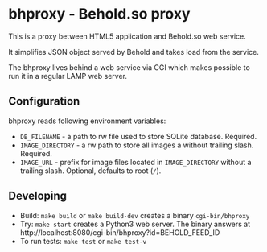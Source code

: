 # bhproxy - Behold.so proxy

This is a proxy between HTML5 application and Behold.so web service.

It simplifies JSON object served by Behold and takes load from the service.

The bhproxy lives behind a web service via CGI which makes possible to run it in a regular LAMP web server.

## Configuration

bhproxy reads following environment variables:

* `DB_FILENAME` - a path to rw file used to store SQLite database. Required.
* `IMAGE_DIRECTORY` - a rw path to store all images a without trailing slash. Required.
* `IMAGE_URL` - prefix for image files located in `IMAGE_DIRECTORY` without a trailing slash. Optional, defaults to root (`/`).

## Developing

* Build: `make build` or `make build-dev` creates a binary `cgi-bin/bhproxy`
* Try: `make start` creates a Python3 web server. The binary answers at http://localhost:8080/cgi-bin/bhproxy?id=BEHOLD_FEED_ID
* To run tests: `make test` or `make test-v`
